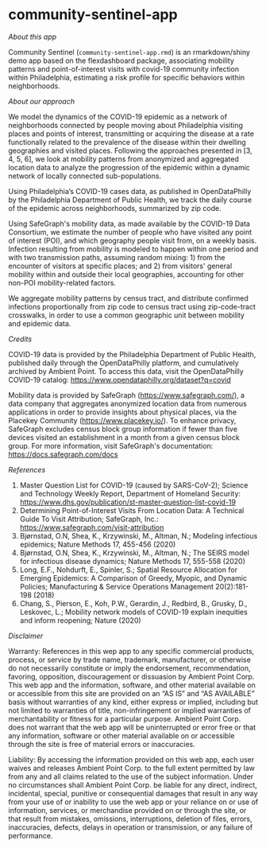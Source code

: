 # community-sentinel-app

*About this app*

Community Sentinel (`community-sentinel-app.rmd`) is an rmarkdown/shiny demo app based on the flexdashboard package, associating mobility patterns and point-of-interest visits with covid-19 community infection within Philadelphia, estimating a risk profile for specific behaviors within neighborhoods.

*About our approach*

We model the dynamics of the COVID-19 epidemic as a network of neighborhoods connected by people moving about Philadelphia visiting places and points of interest, transmitting or acquiring the disease at a rate functionally related to the prevalence of the disease within their dwelling geographies and visited places. Following the approaches presented in [3, 4, 5, 6], we look at mobility patterns from anonymized and aggregated location data to analyze the progression of the epidemic within a dynamic network of locally connected sub-populations.

Using Philadelphia’s COVID-19 cases data, as published in OpenDataPhilly by the Philadelphia Department of Public Health, we track the daily course of the epidemic across neighborhoods, summarized by zip code.

Using SafeGraph's mobility data, as made available by the COVID-19 Data Consortium, we estimate the number of people who have visited any point of interest (POI), and which geography people visit from, on a weekly basis. Infection resulting from mobility is modeled to happen within one period and with two transmission paths, assuming random mixing: 1) from the encounter of visitors at specific places; and 2) from visitors' general mobility within and outside their local geographies, accounting for other non-POI mobility-related factors.

We aggregate mobility patterns by census tract, and distribute confirmed infections proportionally from zip code to census tract using zip-code-tract crosswalks, in order to use a common geographic unit between mobility and epidemic data.

*Credits*

COVID-19 data is provided by the Philadelphia Department of Public Health, published daily through the OpenDataPhilly platform, and cumulatively archived by Ambient Point. To access this data, visit the OpenDataPhilly COVID-19 catalog: https://www.opendataphilly.org/dataset?q=covid

Mobility data is provided by SafeGraph (https://www.safegraph.com/), a data company that aggregates anonymized location data from numerous applications in order to provide insights about physical places, via the Placekey Community (https://www.placekey.io/). To enhance privacy, SafeGraph excludes census block group information if fewer than five devices visited an establishment in a month from a given census block group. For more information, visit SafeGraph's documentation: https://docs.safegraph.com/docs

*References*

1. Master Question List for COVID-19 (caused by SARS-CoV-2); Science and Technology Weekly Report, Department of Homeland Security: https://www.dhs.gov/publication/st-master-question-list-covid-19
2. Determining Point-of-Interest Visits From Location Data: A Technical Guide To Visit Attribution; SafeGraph, Inc.: https://www.safegraph.com/visit-attribution
3. Bjørnstad, O.N, Shea, K., Krzywinski, M., Altman, N.; Modeling infectious epidemics; Nature Methods 17, 455-456 (2020)
4. Bjørnstad, O.N, Shea, K., Krzywinski, M., Altman, N.; The SEIRS model for infectious disease dynamics; Nature Methods 17, 555-558 (2020)
5. Long, E.F., Nohdurft, E., Spinler, S.; Spatial Resource Allocation for Emerging Epidemics: A Comparison of Greedy, Myopic, and Dynamic Policies; Manufacturing & Service Operations Management 20(2):181-198 (2018)
6. Chang, S., Pierson, E., Koh, P.W., Gerardin, J., Redbird, B., Grusky, D., Leskovec, L.; Mobility network models of COVID-19 explain inequities and inform reopening; Nature (2020)

*Disclaimer*

Warranty: References in this wep app to any specific commercial products, process, or service by trade name, trademark, manufacturer, or otherwise do not necessarily constitute or imply the endorsement, recommendation, favoring, opposition, discouragement or dissuasion by Ambient Point Corp. This web app and the information, software, and other material available on or accessible from this site are provided on an “AS IS” and “AS AVAILABLE” basis without warranties of any kind, either express or implied, including but not limited to warranties of title, non-infringement or implied warranties of merchantability or fitness for a particular purpose. Ambient Point Corp. does not warrant that the web app will be uninterrupted or error free or that any information, software or other material available on or accessible through the site is free of material errors or inaccuracies.

Liability: By accessing the information provided on this web app, each user waives and releases Ambient Point Corp. to the full extent permitted by law from any and all claims related to the use of the subject information. Under no circumstances shall Ambient Point Corp. be liable for any direct, indirect, incidental, special, punitive or consequential damages that result in any way from your use of or inability to use the web app or your reliance on or use of information, services, or merchandise provided on or through the site, or that result from mistakes, omissions, interruptions, deletion of files, errors, inaccuracies, defects, delays in operation or transmission, or any failure of performance.

